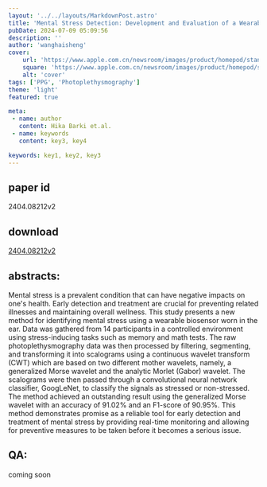 ```yaml
---
layout: '../../layouts/MarkdownPost.astro'
title: 'Mental Stress Detection: Development and Evaluation of a Wearable In-Ear Plethysmography'
pubDate: 2024-07-09 05:09:56
description: ''
author: 'wanghaisheng'
cover:
    url: 'https://www.apple.com.cn/newsroom/images/product/homepod/standard/Apple-HomePod-hero-230118_big.jpg.large_2x.jpg'
    square: 'https://www.apple.com.cn/newsroom/images/product/homepod/standard/Apple-HomePod-hero-230118_big.jpg.large_2x.jpg'
    alt: 'cover'
tags: ['PPG', 'Photoplethysmography'] 
theme: 'light'
featured: true

meta:
 - name: author
   content: Hika Barki et.al.
 - name: keywords
   content: key3, key4

keywords: key1, key2, key3
---
```


## paper id
2404.08212v2
## download
[2404.08212v2](http://arxiv.org/abs/2404.08212v2)
## abstracts:
Mental stress is a prevalent condition that can have negative impacts on one's health. Early detection and treatment are crucial for preventing related illnesses and maintaining overall wellness. This study presents a new method for identifying mental stress using a wearable biosensor worn in the ear. Data was gathered from 14 participants in a controlled environment using stress-inducing tasks such as memory and math tests. The raw photoplethysmography data was then processed by filtering, segmenting, and transforming it into scalograms using a continuous wavelet transform (CWT) which are based on two different mother wavelets, namely, a generalized Morse wavelet and the analytic Morlet (Gabor) wavelet. The scalograms were then passed through a convolutional neural network classifier, GoogLeNet, to classify the signals as stressed or non-stressed. The method achieved an outstanding result using the generalized Morse wavelet with an accuracy of 91.02% and an F1-score of 90.95%. This method demonstrates promise as a reliable tool for early detection and treatment of mental stress by providing real-time monitoring and allowing for preventive measures to be taken before it becomes a serious issue.
## QA:
coming soon
